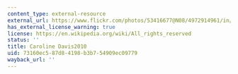 ```yaml
---
content_type: external-resource
external_url: https://www.flickr.com/photos/53416677@N08/4972914961/in/dateposted/
has_external_license_warning: true
license: https://en.wikipedia.org/wiki/All_rights_reserved
status: ''
title: Caroline Davis2010
uid: 73160ec5-87d8-4198-b3b7-54909ec09779
wayback_url: ''
---
```

